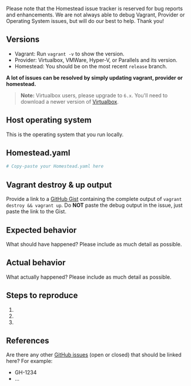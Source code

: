 Please note that the Homestead issue tracker is reserved for bug reports and enhancements. We are not always able to debug Vagrant, Provider or Operating System issues, but will do our best to help. Thank you!

## Versions
  - Vagrant: Run `vagrant -v` to show the version.
  - Provider: Virtualbox, VMWare, Hyper-V, or Parallels and its version.
  - Homestead: You should be on the most recent `release` branch.

**A lot of issues can be resolved by simply updating vagrant, provider or homestead.**
>**Note:** Virtualbox users, please upgrade to `6.x`. You'll need to download a newer version of [Virtualbox](https://www.virtualbox.org/wiki/Downloads).

## Host operating system
This is the operating system that you run locally.

## Homestead.yaml
```yaml
# Copy-paste your Homestead.yaml here
```

## Vagrant destroy & up output
Provide a link to a [GitHub Gist](https://gist.github.com/) containing the complete output of `vagrant destroy && vagrant up`.
Do **NOT** paste the debug output in the issue, just paste the link to the Gist.

## Expected behavior
What should have happened? Please include as much detail as possible.

## Actual behavior
What actually happened? Please include as much detail as possible.

## Steps to reproduce
1.
2.
3.

## References
Are there any other [GitHub issues](https://github.com/laravel/homestead/issues?utf8=%E2%9C%93&q=is%3Aissue) (open or closed) that should be linked here?
For example:
- GH-1234
- ...
